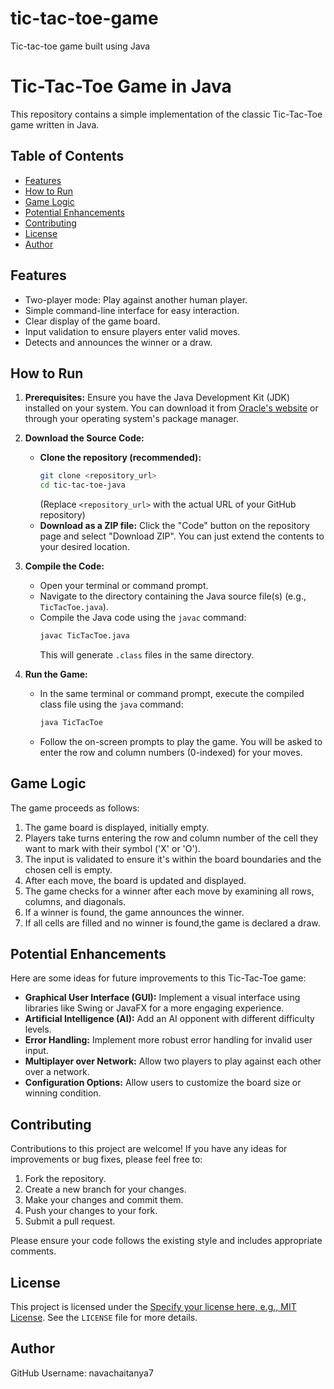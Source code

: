 # tic-tac-toe-game
Tic-tac-toe game built using Java

# Tic-Tac-Toe Game in Java

This repository contains a simple implementation of the classic Tic-Tac-Toe game written in Java.

## Table of Contents

* [Features](#features)
* [How to Run](#how-to-run)
* [Game Logic](#game-logic)
* [Potential Enhancements](#potential-enhancements)
* [Contributing](#contributing)
* [License](#license)
* [Author](#author)

## Features

* Two-player mode: Play against another human player.
* Simple command-line interface for easy interaction.
* Clear display of the game board.
* Input validation to ensure players enter valid moves.
* Detects and announces the winner or a draw.

## How to Run

1.  **Prerequisites:** Ensure you have the Java Development Kit (JDK) installed on your system. You can download it from [Oracle's website](https://www.oracle.com/java/technologies/javase-downloads.html) or through your operating system's package manager.

2.  **Download the Source Code:**
    * **Clone the repository (recommended):**
        ```bash
        git clone <repository_url>
        cd tic-tac-toe-java
        ```
        (Replace `<repository_url>` with the actual URL of your GitHub repository)
    * **Download as a ZIP file:** Click the "Code" button on the repository page and select "Download ZIP". You can just extend the contents to your desired location.

3.  **Compile the Code:**
    * Open your terminal or command prompt.
    * Navigate to the directory containing the Java source file(s) (e.g., `TicTacToe.java`).
    * Compile the Java code using the `javac` command:
        ```bash
        javac TicTacToe.java
        ```
        This will generate `.class` files in the same directory.

4.  **Run the Game:**
    * In the same terminal or command prompt, execute the compiled class file using the `java` command:
        ```bash
        java TicTacToe
        ```

    * Follow the on-screen prompts to play the game. You will be asked to enter the row and column numbers (0-indexed) for your moves.

## Game Logic

The game proceeds as follows:

1.  The game board is displayed, initially empty.
2.  Players take turns entering the row and column number of the cell they want to mark with their symbol ('X' or 'O').
3.  The input is validated to ensure it's within the board boundaries and the chosen cell is empty.
4.  After each move, the board is updated and displayed.
5.  The game checks for a winner after each move by examining all rows, columns, and diagonals.
6.  If a winner is found, the game announces the winner.
7.  If all cells are filled and no winner is found,the game is declared a draw.

## Potential Enhancements

Here are some ideas for future improvements to this Tic-Tac-Toe game:

* **Graphical User Interface (GUI):** Implement a visual interface using libraries like Swing or JavaFX for a more engaging experience.
* **Artificial Intelligence (AI):** Add an AI opponent with different difficulty levels.
* **Error Handling:** Implement more robust error handling for invalid user input.
* **Multiplayer over Network:** Allow two players to play against each other over a network.
* **Configuration Options:** Allow users to customize the board size or winning condition.

## Contributing

Contributions to this project are welcome! If you have any ideas for improvements or bug fixes, please feel free to:

1.  Fork the repository.
2.  Create a new branch for your changes.
3.  Make your changes and commit them.
4.  Push your changes to your fork.
5.  Submit a pull request.

Please ensure your code follows the existing style and includes appropriate comments.

## License

This project is licensed under the [Specify your license here, e.g., MIT License](LICENSE). See the `LICENSE` file for more details.

## Author

GitHub Username: navachaitanya7
